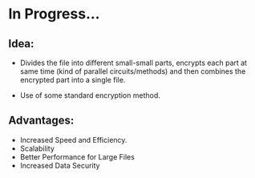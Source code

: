 # In Progress...

## Idea:

- Divides the file into different small-small parts, encrypts each part at same time (kind of parallel circuits/methods) and then combines the encrypted part into a single file.

- Use of some standard encryption method.

## Advantages:

- Increased Speed and Efficiency.
- Scalability
- Better Performance for Large Files
- Increased Data Security
